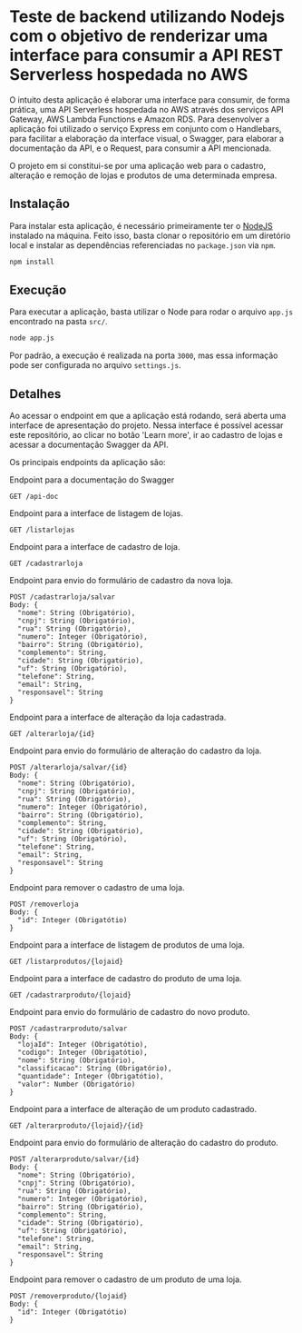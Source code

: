 # Teste de backend utilizando Nodejs com o objetivo de renderizar uma interface para consumir a API REST Serverless hospedada no AWS
O intuito desta aplicação é elaborar uma interface para consumir, de forma prática, uma API Serverless hospedada no AWS através dos serviços API Gateway, AWS Lambda Functions e Amazon RDS. Para desenvolver a aplicação foi utilizado o serviço Express em conjunto com o Handlebars, para facilitar a elaboração da interface visual, o Swagger, para elaborar a documentação da API, e o Request, para consumir a API mencionada.

O projeto em si constitui-se por uma aplicação web para o cadastro, alteração e remoção de lojas e produtos de uma determinada empresa.

## Instalação
Para instalar esta aplicação, é necessário primeiramente ter o [NodeJS](https://nodejs.org/en/) instalado na máquina. Feito isso, basta clonar o repositório em um diretório local e instalar as dependências referenciadas no ```package.json``` via ```npm```. 

```bash
npm install
```

## Execução
Para executar a aplicação, basta utilizar o Node para rodar o arquivo ```app.js``` encontrado na pasta ```src/```.

```bash
node app.js
```

Por padrão, a execução é realizada na porta ```3000```, mas essa informação pode ser configurada no arquivo ```settings.js```.

## Detalhes
Ao acessar o endpoint em que a aplicação está rodando, será aberta uma interface de apresentação do projeto. Nessa interface é possível acessar este repositório, ao clicar no botão 'Learn more', ir ao cadastro de lojas e acessar a documentação Swagger da API.

Os principais endpoints da aplicação são:

Endpoint para a documentação do Swagger
```
GET /api-doc
```

Endpoint para a interface de listagem de lojas.
```
GET /listarlojas
```

Endpoint para a interface de cadastro de loja.
```
GET /cadastrarloja
```

Endpoint para envio do formulário de cadastro da nova loja.
```
POST /cadastrarloja/salvar
Body: {
  "nome": String (Obrigatório),
  "cnpj": String (Obrigatório),
  "rua": String (Obrigatório),
  "numero": Integer (Obrigatório),
  "bairro": String (Obrigatório),
  "complemento": String,
  "cidade": String (Obrigatório),
  "uf": String (Obrigatório),
  "telefone": String,
  "email": String,
  "responsavel": String
}
```

Endpoint para a interface de alteração da loja cadastrada.
```
GET /alterarloja/{id}
```

Endpoint para envio do formulário de alteração do cadastro da loja.
```
POST /alterarloja/salvar/{id}
Body: {
  "nome": String (Obrigatório),
  "cnpj": String (Obrigatório),
  "rua": String (Obrigatório),
  "numero": Integer (Obrigatório),
  "bairro": String (Obrigatório),
  "complemento": String,
  "cidade": String (Obrigatório),
  "uf": String (Obrigatório),
  "telefone": String,
  "email": String,
  "responsavel": String
}
```

Endpoint para remover o cadastro de uma loja.
```
POST /removerloja
Body: {
  "id": Integer (Obrigatótio)
}
```

Endpoint para a interface de listagem de produtos de uma loja.
```
GET /listarprodutos/{lojaid}
```

Endpoint para a interface de cadastro do produto de uma loja.
```
GET /cadastrarproduto/{lojaid}
```

Endpoint para envio do formulário de cadastro do novo produto.
```
POST /cadastrarproduto/salvar
Body: {
  "lojaId": Integer (Obrigatótio),
  "codigo": Integer (Obrigatótio),
  "nome": String (Obrigatório),
  "classificacao": String (Obrigatório),
  "quantidade": Integer (Obrigatótio),
  "valor": Number (Obrigatório)
}
```

Endpoint para a interface de alteração de um produto cadastrado.
```
GET /alterarproduto/{lojaid}/{id}
```

Endpoint para envio do formulário de alteração do cadastro do produto.
```
POST /alterarproduto/salvar/{id}
Body: {
  "nome": String (Obrigatório),
  "cnpj": String (Obrigatório),
  "rua": String (Obrigatório),
  "numero": Integer (Obrigatório),
  "bairro": String (Obrigatório),
  "complemento": String,
  "cidade": String (Obrigatório),
  "uf": String (Obrigatório),
  "telefone": String,
  "email": String,
  "responsavel": String
}
```

Endpoint para remover o cadastro de um produto de uma loja.
```
POST /removerproduto/{lojaid}
Body: {
  "id": Integer (Obrigatótio)
}
```
